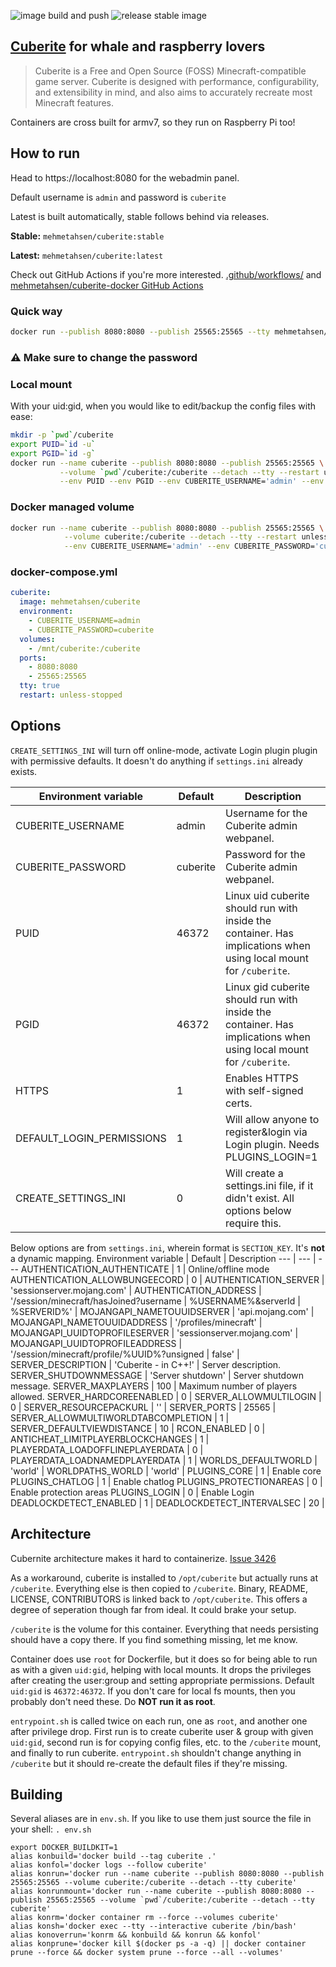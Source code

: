 ![image build and push](https://github.com/mehmetahsen/cuberite-docker/workflows/image%20build%20and%20push/badge.svg?branch=master)
![release stable image](https://github.com/mehmetahsen/cuberite-docker/workflows/release%20stable%20image/badge.svg)

## [Cuberite](https://cuberite.org/) for whale and raspberry lovers

> Cuberite is a Free and Open Source (FOSS) Minecraft-compatible game server. Cuberite is designed with performance, configurability, and extensibility in mind, and also aims to accurately recreate most Minecraft features. 

Containers are cross built for armv7, so they run on Raspberry Pi too!

## How to run

Head to https://localhost:8080 for the webadmin panel.

Default username is `admin` and password is `cuberite` 

Latest is built automatically, stable follows behind via releases.

**Stable:** `mehmetahsen/cuberite:stable`

**Latest:** `mehmetahsen/cuberite:latest`

Check out GitHub Actions if you're more interested. [.github/workflows/](.github/workflows/) and [mehmetahsen/cuberite-docker GitHub Actions](https://github.com/mehmetahsen/cuberite-docker/actions)

### Quick way

```bash
docker run --publish 8080:8080 --publish 25565:25565 --tty mehmetahsen/cuberite
```

###  :warning: **Make sure to change the password**


### Local mount

With your uid:gid, when you would like to edit/backup the config files with ease:

```bash
mkdir -p `pwd`/cuberite
export PUID=`id -u`
export PGID=`id -g`
docker run --name cuberite --publish 8080:8080 --publish 25565:25565 \
           --volume `pwd`/cuberite:/cuberite --detach --tty --restart unless-stopped \
           --env PUID --env PGID --env CUBERITE_USERNAME='admin' --env CUBERITE_PASSWORD='cuberite' mehmetahsen/cuberite
```

### Docker managed volume

```bash
docker run --name cuberite --publish 8080:8080 --publish 25565:25565 \
            --volume cuberite:/cuberite --detach --tty --restart unless-stopped \
            --env CUBERITE_USERNAME='admin' --env CUBERITE_PASSWORD='cuberite' mehmetahsen/cuberite
```

### docker-compose.yml
```yaml
cuberite:
  image: mehmetahsen/cuberite
  environment:
    - CUBERITE_USERNAME=admin
    - CUBERITE_PASSWORD=cuberite
  volumes:
    - /mnt/cuberite:/cuberite
  ports:
    - 8080:8080
    - 25565:25565
  tty: true
  restart: unless-stopped
```

## Options

`CREATE_SETTINGS_INI` will turn off online-mode, activate Login plugin plugin with permissive defaults. It doesn't do anything if `settings.ini` already exists.


Environment variable | Default | Description
--- | --- | ---
CUBERITE_USERNAME | admin | Username for the Cuberite admin webpanel.
CUBERITE_PASSWORD | cuberite | Password for the Cuberite admin webpanel.
PUID | 46372 | Linux uid cuberite should run with inside the container. Has implications when using local mount for `/cuberite`.
PGID | 46372 | Linux gid cuberite should run with inside the container. Has implications when using local mount for `/cuberite`.
HTTPS | 1 | Enables HTTPS with self-signed certs.
DEFAULT_LOGIN_PERMISSIONS | 1 | Will allow anyone to register&login via Login plugin. Needs PLUGINS_LOGIN=1
CREATE_SETTINGS_INI | 0 | Will create a settings.ini file, if it didn't exist. All options below require this.

Below options are from `settings.ini`, wherein format is `SECTION_KEY`. It's **not** a dynamic mapping.
Environment variable | Default | Description
--- | --- | ---
AUTHENTICATION_AUTHENTICATE | 1 | Online/offline mode
AUTHENTICATION_ALLOWBUNGEECORD | 0 | 
AUTHENTICATION_SERVER | 'sessionserver.mojang.com' | 
AUTHENTICATION_ADDRESS | '/session/minecraft/hasJoined?username | %USERNAME%&serverId | %SERVERID%' | 
MOJANGAPI_NAMETOUUIDSERVER | 'api.mojang.com' | 
MOJANGAPI_NAMETOUUIDADDRESS | '/profiles/minecraft' | 
MOJANGAPI_UUIDTOPROFILESERVER | 'sessionserver.mojang.com' | 
MOJANGAPI_UUIDTOPROFILEADDRESS | '/session/minecraft/profile/%UUID%?unsigned | false' | 
SERVER_DESCRIPTION | 'Cuberite - in C++!' | Server description.
SERVER_SHUTDOWNMESSAGE | 'Server shutdown' | Server shutdown message.
SERVER_MAXPLAYERS | 100 | Maximum number of players allowed.
SERVER_HARDCOREENABLED | 0 | 
SERVER_ALLOWMULTILOGIN | 0 | 
SERVER_RESOURCEPACKURL | '' | 
SERVER_PORTS | 25565 | 
SERVER_ALLOWMULTIWORLDTABCOMPLETION | 1 | 
SERVER_DEFAULTVIEWDISTANCE | 10 | 
RCON_ENABLED | 0 | 
ANTICHEAT_LIMITPLAYERBLOCKCHANGES | 1 | 
PLAYERDATA_LOADOFFLINEPLAYERDATA | 0 | 
PLAYERDATA_LOADNAMEDPLAYERDATA | 1 | 
WORLDS_DEFAULTWORLD | 'world' | 
WORLDPATHS_WORLD | 'world' | 
PLUGINS_CORE | 1 | Enable core
PLUGINS_CHATLOG | 1 | Enable chatlog
PLUGINS_PROTECTIONAREAS | 0 | Enable protection areas
PLUGINS_LOGIN | 0 | Enable Login
DEADLOCKDETECT_ENABLED | 1 | 
DEADLOCKDETECT_INTERVALSEC | 20 | 

## Architecture

Cubernite architecture makes it hard to containerize. [Issue 3426](https://github.com/cuberite/cuberite/issues/3426)

As a workaround, cuberite is installed to `/opt/cuberite` but actually runs at `/cuberite`. Everything else is then copied to `/cuberite`. Binary, README, LICENSE, CONTRIBUTORS is linked back to `/opt/cuberite`. This offers a degree of seperation though far from ideal. It could brake your setup.

`/cuberite` is the volume for this container. Everything that needs persisting should have a copy there. If you find something missing, let me know.

Container does use `root` for Dockerfile, but it does so for being able to run as with a given `uid:gid`, helping with local mounts. It drops the privileges after creating the user:group and setting appropriate permissions. Default `uid:gid` is `46372:46372`. If you don't care for local fs mounts, then you probably don't need these. Do **NOT run it as root**.

`entrypoint.sh` is called twice on each run, one as `root`, and another one after privilege drop. First run is to create cuberite user & group with given `uid:gid`, second run is for copying config files, etc. to the `/cuberite` mount, and finally to run cuberite. `entrypoint.sh` shouldn't change anything in `/cuberite` but it should re-create the default files if they're missing.


## Building

Several aliases are in `env.sh`. If you like to use them just source the file in your shell: ` . env.sh `

```
export DOCKER_BUILDKIT=1
alias konbuild='docker build --tag cuberite .'
alias konfol='docker logs --follow cuberite'
alias konrun='docker run --name cuberite --publish 8080:8080 --publish 25565:25565 --volume cuberite:/cuberite --detach --tty cuberite'
alias konrunmount='docker run --name cuberite --publish 8080:8080 --publish 25565:25565 --volume `pwd`/cuberite:/cuberite --detach --tty cuberite'
alias konrm='docker container rm --force --volumes cuberite'
alias konsh='docker exec --tty --interactive cuberite /bin/bash'
alias konoverrun='konrm && konbuild && konrun && konfol'
alias konprune='docker kill $(docker ps -a -q) || docker container prune --force && docker system prune --force --all --volumes'
```

